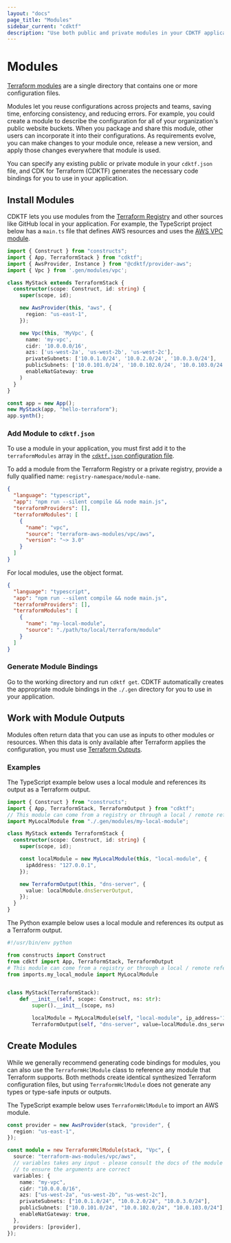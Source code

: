 ```yaml
---
layout: "docs"
page_title: "Modules"
sidebar_current: "cdktf"
description: "Use both public and private modules in your CDKTF application to reuse existing configurations."
---
```


# Modules

[Terraform modules](https://www.terraform.io/docs/language/modules/index.html) are a single directory that contains one or more configuration files.

Modules let you reuse configurations across projects and teams, saving time, enforcing consistency, and reducing errors. For example, you could create a module to describe the configuration for all of your organization's public website buckets. When you package and share this module, other users can incorporate it into their configurations. As requirements evolve, you can make changes to your module once, release a new version, and apply those changes everywhere that module is used.

You can specify any existing public or private module in your `cdktf.json` file, and CDK for Terraform (CDKTF) generates the necessary code bindings for you to use in your application.

## Install Modules

CDKTF lets you use modules from the [Terraform Registry](https://registry.terraform.io/) and other sources like GitHub local in your application. For example, the TypeScript project below has a `main.ts` file that defines AWS resources and uses the [AWS VPC module](https://registry.terraform.io/modules/terraform-aws-modules/vpc/aws/latest).

```typescript
import { Construct } from "constructs";
import { App, TerraformStack } from "cdktf";
import { AwsProvider, Instance } from "@cdktf/provider-aws";
import { Vpc } from '.gen/modules/vpc';

class MyStack extends TerraformStack {
  constructor(scope: Construct, id: string) {
    super(scope, id);

    new AwsProvider(this, "aws", {
      region: "us-east-1",
    });

    new Vpc(this, 'MyVpc', {
      name: 'my-vpc',
      cidr: '10.0.0.0/16',
      azs: ['us-west-2a', 'us-west-2b', 'us-west-2c'],
      privateSubnets: ['10.0.1.0/24', '10.0.2.0/24', '10.0.3.0/24'],
      publicSubnets: ['10.0.101.0/24', '10.0.102.0/24', '10.0.103.0/24'],
      enableNatGateway: true
    )
  }
}

const app = new App();
new MyStack(app, "hello-terraform");
app.synth();

```

### Add Module to `cdktf.json`

To use a module in your application, you must first add it to the `terraformModules` array in the [`cdktf.json` configuration file](/cdktf/create-and-deploy/configuration-file.html).

To add a module from the Terraform Registry or a private registry, provide a fully qualified name: `registry-namespace/module-name`.

```json
{
  "language": "typescript",
  "app": "npm run --silent compile && node main.js",
  "terraformProviders": [],
  "terraformModules": [
    {
      "name": "vpc",
      "source": "terraform-aws-modules/vpc/aws",
      "version": "~> 3.0"
    }
  ]
}
```

For local modules, use the object format.

```json
{
  "language": "typescript",
  "app": "npm run --silent compile && node main.js",
  "terraformProviders": [],
  "terraformModules": [
    {
      "name": "my-local-module",
      "source": "./path/to/local/terraform/module"
    }
  ]
}
```

### Generate Module Bindings

Go to the working directory and run `cdktf get`. CDKTF automatically creates the appropriate module bindings in the `./.gen` directory for you to use in your application.

## Work with Module Outputs

Modules often return data that you can use as inputs to other modules or resources. When this data is only available after Terraform applies the configuration, you must use [Terraform Outputs](./variables-and-outputs.html#outputs).

### Examples

The TypeScript example below uses a local module and references its output as a Terraform output.

```typescript
import { Construct } from "constructs";
import { App, TerraformStack, TerraformOutput } from "cdktf";
// This module can come from a registry or through a local / remote reference
import MyLocalModule from "./.gen/modules/my-local-module";

class MyStack extends TerraformStack {
  constructor(scope: Construct, id: string) {
    super(scope, id);

    const localModule = new MyLocalModule(this, "local-module", {
      ipAddress: "127.0.0.1",
    });

    new TerraformOutput(this, "dns-server", {
      value: localModule.dnsServerOutput,
    });
  }
}
```

The Python example below uses a local module and references its output as a Terraform output.

```python
#!/usr/bin/env python

from constructs import Construct
from cdktf import App, TerraformStack, TerraformOutput
# This module can come from a registry or through a local / remote reference
from imports.my_local_module import MyLocalModule


class MyStack(TerraformStack):
    def __init__(self, scope: Construct, ns: str):
        super().__init__(scope, ns)

        localModule = MyLocalModule(self, "local-module", ip_address='127.0.0.1')
        TerraformOutput(self, "dns-server", value=localModule.dns_server_output)
```

## Create Modules

While we generally recommend generating code bindings for modules, you can also use the `TerraformHclModule` class to reference any module that Terraform supports. Both methods create identical synthesized Terraform configuration files, but using `TerraformHclModule` does not generate any types or type-safe inputs or outputs.

The TypeScript example below uses `TerraformHclModule` to import an AWS module.

```typescript
const provider = new AwsProvider(stack, "provider", {
  region: "us-east-1",
});

const module = new TerraformHclModule(stack, "Vpc", {
  source: "terraform-aws-modules/vpc/aws",
  // variables takes any input - please consult the docs of the module
  // to ensure the arguments are correct
  variables: {
    name: "my-vpc",
    cidr: "10.0.0.0/16",
    azs: ["us-west-2a", "us-west-2b", "us-west-2c"],
    privateSubnets: ["10.0.1.0/24", "10.0.2.0/24", "10.0.3.0/24"],
    publicSubnets: ["10.0.101.0/24", "10.0.102.0/24", "10.0.103.0/24"],
    enableNatGateway: true,
  },
  providers: [provider],
});
```
